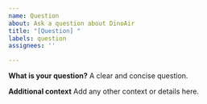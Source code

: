 ```yaml
---
name: Question
about: Ask a question about DinoAir
title: "[Question] "
labels: question
assignees: ''

---
```


**What is your question?**
A clear and concise question.

**Additional context**
Add any other context or details here.
